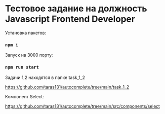 # Тестовое задание на должность Javascript Frontend Developer


Установка пакетов:

### `npm i`


Запуск на 3000 порту:

### `npm run start`

Задачи 1,2 находятся в папке task_1_2

https://github.com/taras131/autocomplete/tree/main/task_1_2

Компонент Select:

https://github.com/taras131/autocomplete/tree/main/src/components/select

